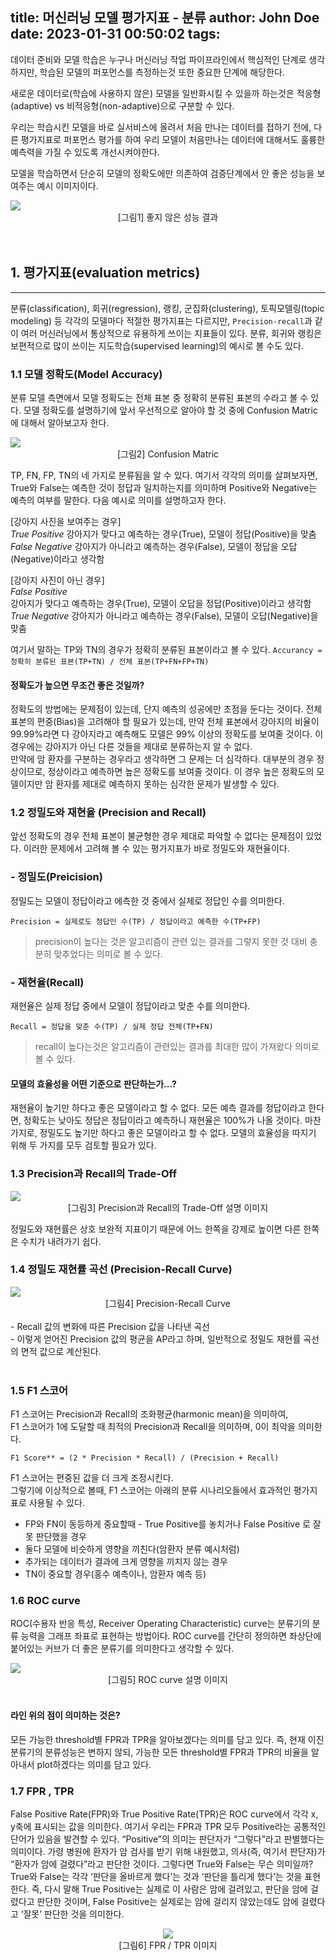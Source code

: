 title: 머신러닝 모델 평가지표 - 분류
author: John Doe
date: 2023-01-31 00:50:02
tags:
---
데이터 준비와 모델 학습은 누구나 머신러닝 작업 파이프라인에서 핵심적인 단계로 생각하지만, 학습된 모델의 퍼포먼스를 측정하는것 또한 중요한 단계에 해당한다.

새로운 데이터로(학습에 사용하지 않은) 모델을 일반화시킬 수 있을까 하는것은 적응형(adaptive) vs 비적응형(non-adaptive)으로 구분할 수 있다.

우리는 학습시킨 모델을 바로 실서비스에 올려서 처음 만나는 데이터를 접하기 전에, 다른 평가지표로 퍼포먼스 평가를 하여 우리 모델이 처음만나는 데이터에 대해서도 훌륭한 예측력을 가질 수 있도록 개선시켜야한다.

모델을 학습하면서 단순히 모델의 정확도에만 의존하여 검증단계에서 안 좋은 성능을 보여주는 예시 이미지이다.

<div align='cneter'><img src='https://user-images.githubusercontent.com/79561091/215026742-aff9138a-8be8-4fb9-a515-fa3ca01e195d.png' /></div>
<center>[그림1] 좋지 않은 성능 결과</center><br><br>


## 1. 평가지표(evaluation metrics)
---
분류(classification), 회귀(regression), 랭킹, 군집화(clustering), 토픽모델링(topic modeling) 등  각각의 모델마다 적절한 평가지표는 다르지만, `Precision-recall`과 같이 여러 머신러닝에서 통상적으로 유용하게 쓰이는 지표들이 있다.  분류, 회귀와 랭킹은 보편적으로 많이 쓰이는 지도학습(supervised learning)의 예시로 볼 수도 있다.

### 1.1 모델 정확도(Model Accuracy)
분류 모델 측면에서 모델 정확도는 전체 표본 중 정확히 분류된 표본의 수라고 볼 수 있다.
모델 정확도를 설명하기에 앞서 우선적으로 알아야 할 것 중에 Confusion Matric에 대해서 알아보고자 한다.

<div align='cneter'><img src='https://user-images.githubusercontent.com/79561091/215372237-a663934d-e1de-45cd-a661-be3bae8686e3.png'/></div>
<center>[그림2] Confusion Matric</center>

TP, FN, FP, TN의 네 가지로 분류됨을 알 수 있다. 여기서 각각의 의미를 살펴보자면, True와 False는 예측한 것이 정답과 일치하는지를 의미하며 Positive와 Negative는 예측의 여부를 말한다.
다음 예시로 의미를 설명하고자 한다.

[강아지 사진을 보여주는 경우]  
*True Positive*
강아지가 맞다고 예측하는 경우(True), 모델이 정답(Positive)을 맞춤  
*False Negative*
강아지가 아니라고 예측하는 경우(False), 모델이 정답을 오답(Negative)이라고 생각함

[강아지 사진이 아닌 경우]  
*False Positive*  
강아지가 맞다고 예측하는 경우(True), 모델이 오답을 정답(Positive)이라고 생각함  
*True Negative*
강아지가 아니라고 예측하는 경우(False), 모델이 오답(Negative)을 맞춤

여기서 말하는 TP와 TN의 경우가 정확히 분류된 표본이라고 볼 수 있다.
`Accurancy = 정확히 분류된 표본(TP+TN) / 전체 표본(TP+FN+FP+TN)`

#### 정확도가 높으면 무조건 좋은 것일까?

정확도의 방법에는 문제점이 있는데, 단지 예측의 성공에만 초점을 둔다는 것이다. 전체 표본의 편중(Bias)을 고려해야 할 필요가 있는데, 만약 전체 표본에서 강아지의 비율이 99.99%라면 다 강아지라고 예측해도 모델은 99% 이상의 정확도를 보여줄 것이다. 이 경우에는 강아지가 아닌 다른 것들을 제대로 분류하는지 알 수 없다.  
만약에 암 환자를 구분하는 경우라고 생각하면 그 문제는 더 심각하다. 대부분의 경우 정상이므로, 정상이라고 예측하면 높은 정확도를 보여줄 것이다. 이 경우 높은 정확도의 모델이지만 암 환자를 제대로 예측하지 못하는 심각한 문제가 발생할 수 있다.

### 1.2 정밀도와 재현율 (Precision and Recall)

앞선 정확도의 경우 전체 표본이 불균형한 경우 제대로 파악할 수 없다는 문제점이 있었다. 이러한 문제에서 고려해 볼 수 있는 평가지표가 바로 정밀도와 재현율이다.

### - 정밀도(Preicision)
정밀도는 모델이 정답이라고 에측한 것 중에서 실제로 정답인 수를 의미한다.

`Precision = 실제로도 정답인 수(TP) / 정답이라고 예측한 수(TP+FP)`

> <p style='text-align:left;'>precision이 높다는 것은 알고리즘이 관련 있는 결과를 그렇지 못한 것 대비 충분히 맞추었다는 의미로 볼 수 있다.</p>

### - 재현율(Recall)
재현율은 실제 정답 중에서 모델이 정답이라고 맞춘 수를 의미한다.

`Recall = 정답을 맞춘 수(TP) / 실제 정답 전체(TP+FN)`

> <p style='text-align:left;'>recall이 높다는것은 알고리즘이 관련있는 결과를 최대한 많이 가져왔다 의미로 볼 수 있다.</p>

#### 모델의 효율성을 어떤 기준으로 판단하는가...?
재현율이 높기만 하다고 좋은 모델이라고 할 수 없다. 모든 예측 결과를 정답이라고 한다면, 정확도는 낮아도 정답은 정답이라고 예측하니 재현율은 100%가 나올 것이다. 마찬가지로, 정밀도도 높기만 하다고 좋은 모델이라고 할 수 없다. 모델의 효율성을 따지기 위해 두 가지를 모두 검토할 필요가 있다.

### 1.3 Precision과 Recall의 Trade-Off

<div align='cneter'><img src='https://user-images.githubusercontent.com/79561091/215390714-20ad729f-ed2a-470c-84ec-4d7246401747.png' /></div>
<center>[그림3] Precision과 Recall의 Trade-Off 설명 이미지</center>

정밀도와 재현률은 상호 보완적 지표이기 때문에 어느 한쪽을 강제로 높이면 다른 한쪽은 수치가 내려가기 쉽다.

### 1.4 정밀도 재현률 곡선 (Precision-Recall Curve)

<div align='cneter'><img src='https://user-images.githubusercontent.com/79561091/215390555-7c134300-3d68-441d-b03e-ee8f34a5febe.png' /></div>
<center>[그림4] Precision-Recall Curve</center>
<br>
-   Recall 값의 변화에 따른 Precision 값을 나타낸 곡선<br>
-   이렇게 얻어진 Precision 값의 평균을 AP라고 하며, 일반적으로 정밀도 재현률 곡선의 면적 값으로 계산된다.<br><br>

### 1.5 F1 스코어

F1 스코어는 Precision과 Recall의 조화평균(harmonic mean)을 의미하여,  
F1 스코어가 1에 도달할 때 최적의 Precision과 Recall을 의미하며, 0이 최악을 의미한다.

`F1 Score** = (2 * Precision * Recall) / (Precision + Recall)`

F1 스코어는 편중된 값을 더 크게 조정시킨다.  
그렇기에 이상적으로 볼때, F1 스코어는 아래의 분류 시나리오들에서 효과적인 평가지표로 사용될 수 있다.

-   FP와 FN이 동등하게 중요할때 - True Positive를 놓치거나 False Positive 로 잘못 판단했을 경우
-   둘다 모델에 비슷하게 영향을 끼친다(암환자 분류 예시처럼)
-   추가되는 데이터가 결과에 크게 영향을 끼치지 않는 경우
-   TN이 중요할 경우(홍수 예측이나, 암환자 예측 등)

### 1.6 ROC curve

ROC(수용자 반응 특성, Receiver Operating Characteristic) curve는 분류기의 분류 능력을 그래프 좌표로 표현하는 방법이다.
ROC curve를 간단히 정의하면 좌상단에 붙어있는 커브가 더 좋은 분류기를 의미한다고 생각할 수 있다.

<div align='cneter'><img src='https://user-images.githubusercontent.com/79561091/215672991-d72cb388-fb91-4fe4-be46-857497a20f19.png'/></div>
<center>[그림5] ROC curve 설명 이미지</center><br>

#### 라인 위의 점이 의미하는 것은?
모든 가능한 threshold별 FPR과 TPR을 알아보겠다는 의미를 담고 있다.
즉, 현재 이진 분류기의 분류성능은 변하지 않되, 가능한 모든 threshold별 FPR과 TPR의 비율을 알아내서 plot하겠다는 의미를 담고 있다.

### 1.7 FPR , TPR
False Positive Rate(FPR)와 True Positive Rate(TPR)은 ROC curve에서 각각 x, y축에 표시되는 값을 의미한다.
여기서 우리는 FPR과 TPR 모두 Positive라는 공통적인 단어가 있음을 발견할 수 있다.
“Positive”의 의미는 판단자가 “그렇다”라고 판별했다는 의미이다.
가령 병원에 환자가 암 검사를 받기 위해 내원했고, 의사(즉, 여기서 판단자)가 “환자가 암에 걸렸다”라고 판단한 것이다.
그렇다면 True와 False는 무슨 의미일까?
True와 False는 각각 ‘판단을 올바르게 했다’는 것과 ‘판단을 틀리게 했다’는 것을 표현한다.
즉, 다시 말해 True Positive는 실제로 이 사람은 암에 걸려있고, 판단을 암에 걸렸다고 판단한 것이며, False Positive는 실제로는 암에 걸리지 않았는데도 암에 걸렸다고 ‘잘못’ 판단한 것을 의미한다.

<div align='center'><img src='https://user-images.githubusercontent.com/79561091/215700924-d0cee57c-91df-488d-b267-a3e73d0f5000.png'/></div>
<center>[그림6] FPR / TPR 이미지</center>